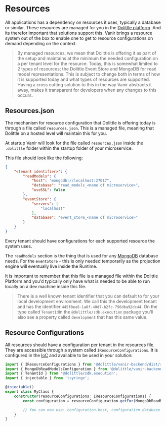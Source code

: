 # Resources

All applications has a dependency on resources it uses, typically a database or similar.
These resources are managed for you in the [Dolittle platform](https://dolittle.io/docs/platform/requirements/#1-your-application-must-use-the-resource-system).
And its therefor important that solutions support this. Vanir brings a resource system
out of the box to enable one to get to resource configurations on demand depending on
the context.

> By managed resources, we mean that Dolittle is offering it as part of the setup and maintains
> at the minimum the needed configuration on a per tenant level for the resource. Today, this is
> somewhat limited to 2 types of resources; the Dolittle Event Store and MongoDB for read model
> representations. This is subject to change both in terms of how it is supported today and
> what types of resources are supported. Having a cross cutting solution to this in the way
> Vanir abstracts it away, makes it transparent for developers when any changes to this occurs.

## Resources.json

The mechanism for resource configuration that Dolittle is offering today is through a file called
`resources.json`. This is a managed file, meaning that Dolittle on a hosted level will maintain
this for you.

At startup Vanir will look for the file called `resources.json` inside the `.dolittle` folder
within the startup folder of your microservice.

This file should look like the following:

```json
{
    "<tenant identifier>": {
        "readModels": {
            "host": "mongodb://localhost:27017",
            "database": "read_models_<name of microservice>",
            "useSSL": false
        },
        "eventStore": {
            "servers": [
                "localhost"
            ],
            "database": "event_store_<name of microservice>"
        }
    }
}
```

Every tenant should have configurations for each supported resource the system uses.

The `readModels` section is the thing that is used for any [MongoDB](./mongodb.md) database needs.
For the `eventStore` - this is only needed temporarily as the projection engine will eventually live
inside the Runtime.

It is important to remember that this file is a managed file within the Dolittle Platform and you'd
typically only have what is needed to be able to run locally on a dev machine inside this file.

> There is a well known tenant identifier that you can default to for your local development environment.
> We call this the development tenant and has the identifier `445f8ea8-1a6f-40d7-b2fc-796dba92dc44`.
> On the type called `TenantId`in the `@dolittle/sdk.execution` package you'll also see a property called
> `development` that has this same value.

## Resource Configurations

All resources should have a configuration per tenant in the resources file. They are accessible through
a system called `IResourceConfigurations`. It is configured in the [IoC](./ioc.md) and available to be used
in your solution:

```typescript
import { IResourceConfigurations } from '@dolittle/vanir-backend/dist/resources';
import { MongoDbReadModelsConfiguration } from '@dolittle/vanir-backend/dist/mongodb';
import { TenantId } from '@dolittle/sdk.execution';
import { injectable } from 'tsyringe';

@injectable()
export class MyClass {
    constructor(resourceConfigurations: IResourceConfigurations) {
        const configuration = resourceConfiguration.getFor(MongoDbReadModelsConfiguration, TenantId.development);

        // You can now use: configuration.host, configuration.database
    }
}
```

